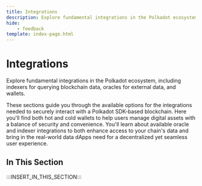 ```yaml
---
title: Integrations
description: Explore fundamental integrations in the Polkadot ecosystem, including indexers for querying blockchain data, oracles for external data, and wallets.
hide: 
    - feedback
template: index-page.html
---
```


# Integrations

Explore fundamental integrations in the Polkadot ecosystem, including indexers for querying blockchain data, oracles for external data, and wallets.

These sections guide you through the available options for the integrations needed to securely interact with a Polkadot SDK-based blockchain. Here you'll find both hot and cold wallets to help users manage digital assets with a balance of security and convenience. You'll learn about available oracle and indexer integrations to both enhance access to your chain's data and bring in the real-world data dApps need for a decentralized yet seamless user experience. 

## In This Section

:::INSERT_IN_THIS_SECTION:::

